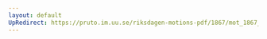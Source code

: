 ```yaml
---
layout: default
UpRedirect: https://pruto.im.uu.se/riksdagen-motions-pdf/1867/mot_1867__ak__140/mot_1867__ak__140-001.pdf
---
```

